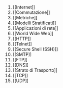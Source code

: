 1. [[Internet]]
2. [[Commutazione]]
3. [[Metriche]]
4. [[Modelli Stratificati]]
5. [[Applicazioni di rete]]
6. [[World Wide Web]]
7. [[HTTP]]
8. [[Telnet]]
9. [[Secure Shell (SSH)]]
10. [[SMTP]]
11. [[FTP]]
12. [[DNS]]
13. [[Strato di Trasporto]]
14. [[TCP]]
15. [[UDP]]
